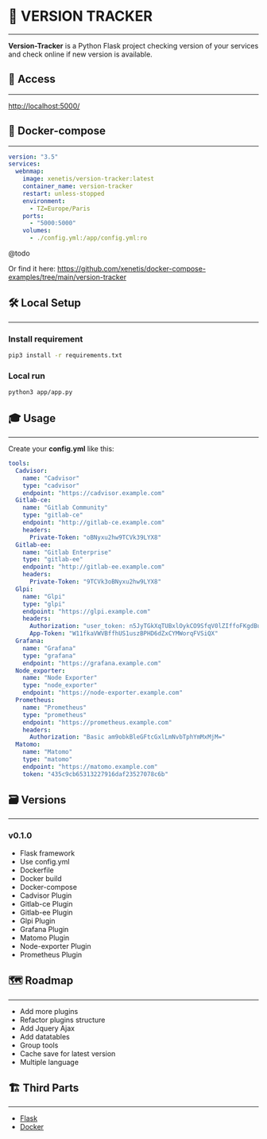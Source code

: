 # 📡 VERSION TRACKER

---

**Version-Tracker** is a Python Flask project checking version of your services and check online if new version is available. 

## 🪪 Access

---

[http://localhost:5000/](http://localhost:5000/)


## 🏁 Docker-compose

---

````yaml
version: "3.5"
services:
  webnmap:
    image: xenetis/version-tracker:latest
    container_name: version-tracker
    restart: unless-stopped
    environment:
      - TZ=Europe/Paris
    ports:
      - "5000:5000"
    volumes:
      - ./config.yml:/app/config.yml:ro
````

@todo

Or find it here: https://github.com/xenetis/docker-compose-examples/tree/main/version-tracker

## 🛠 Local Setup

---

### Install requirement
````bash
pip3 install -r requirements.txt
````

### Local run
````bash
python3 app/app.py
````

## 🎓 Usage

---

Create your **config.yml** like this: 

````yaml
tools:
  Cadvisor:
    name: "Cadvisor"
    type: "cadvisor"
    endpoint: "https://cadvisor.example.com"
  Gitlab-ce:
    name: "Gitlab Community"
    type: "gitlab-ce"
    endpoint: "http://gitlab-ce.example.com"
    headers:
      Private-Token: "oBNyxu2hw9TCVk39LYX8"
  Gitlab-ee:
    name: "Gitlab Enterprise"
    type: "gitlab-ee"
    endpoint: "http://gitlab-ee.example.com"
    headers:
      Private-Token: "9TCVk3oBNyxu2hw9LYX8"
  Glpi:
    name: "Glpi"
    type: "glpi"
    endpoint: "https://glpi.example.com"
    headers:
      Authorization: "user_token: n5JyTGkXqTUBxlOykCO9SfqV0lZIffoFKgdBujI2"
      App-Token: "W11fkaVWVBffhUS1uszBPHD6dZxCYMWorqFVSiQX"
  Grafana:
    name: "Grafana"
    type: "grafana"
    endpoint: "https://grafana.example.com"
  Node_exporter:
    name: "Node Exporter"
    type: "node_exporter"
    endpoint: "https://node-exporter.example.com"
  Prometheus:
    name: "Prometheus"
    type: "prometheus"
    endpoint: "https://prometheus.example.com"
    headers:
      Authorization: "Basic am9obkBleGFtcGxlLmNvbTphYmMxMjM="
  Matomo:
    name: "Matomo"
    type: "matomo"
    endpoint: "https://matomo.example.com"
    token: "435c9cb65313227916daf23527078c6b"
````



## 🗃 Versions

---

### v0.1.0

- Flask framework
- Use config.yml
- Dockerfile
- Docker build
- Docker-compose
- Cadvisor Plugin
- Gitlab-ce Plugin
- Gitlab-ee Plugin
- Glpi Plugin
- Grafana Plugin
- Matomo Plugin
- Node-exporter Plugin
- Prometheus Plugin


## 🗺 Roadmap

---

- Add more plugins
- Refactor plugins structure
- Add Jquery Ajax 
- Add datatables
- Group tools
- Cache save for latest version
- Multiple language


## 🏗 Third Parts

---

- [Flask](https://palletsprojects.com/p/flask/)
- [Docker](https://www.docker.com/)
